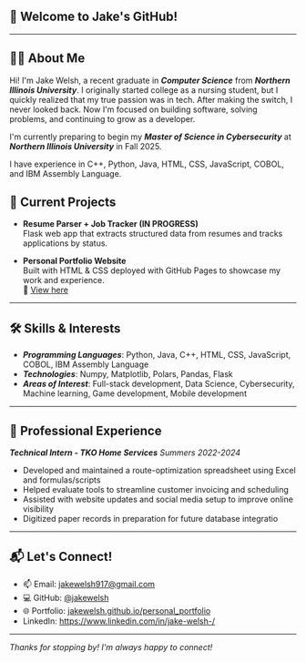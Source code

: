 ## 👋 Welcome to Jake's GitHub!
---
## 🧑‍💼 About Me
Hi! I'm Jake Welsh, a recent graduate in ***Computer Science*** from ***Northern Illinois University***. I originally started college as a nursing student, but I quickly realized that my true passion was in tech. After making the switch, I never looked back. Now I'm focused on building software, solving problems, and continuing to grow as a developer. 

I'm currently preparing to begin my ***Master of Science in Cybersecurity*** at ***Northern Illinois University*** in Fall 2025.

I have experience in C++, Python, Java, HTML, CSS, JavaScript, COBOL, and IBM Assembly Language.

## 🚧 Current Projects
- **Resume Parser + Job Tracker (IN PROGRESS)**  
  Flask web app that extracts structured data from resumes and tracks applications by status.

- **Personal Portfolio Website**  
  Built with HTML & CSS deployed with GitHub Pages to showcase my work and experience.  
  🔗 [View here](https://jakewelsh.github.io/personal_portfolio)

---
## 🛠️ Skills & Interests
- ***Programming Languages***: Python, Java, C++, HTML, CSS, JavaScript, COBOL, IBM Assembly Language
- ***Technologies***: Numpy, Matplotlib, Polars, Pandas, Flask
- ***Areas of Interest***: Full-stack development, Data Science, Cybersecurity, Machine learning, Game development, Mobile development
---
## 💼 Professional Experience
***Technical Intern - TKO Home Services*** *Summers 2022-2024*
- Developed and maintained a route-optimization spreadsheet using Excel and formulas/scripts  
- Helped evaluate tools to streamline customer invoicing and scheduling  
- Assisted with website updates and social media setup to improve online visibility  
- Digitized paper records in preparation for future database integratio
---
## 📬 Let's Connect!
- 📫 Email: jakewelsh917@gmail.com
- 💻 GitHub: [@jakewelsh](https://github.com/jakewelsh)  
- 🌐 Portfolio: [jakewelsh.github.io/personal_portfolio](https://jakewelsh.github.io/personal_portfolio)  
- LinkedIn: https://www.linkedin.com/in/jake-welsh-/
---
_Thanks for stopping by! I'm always happy to connect!_
